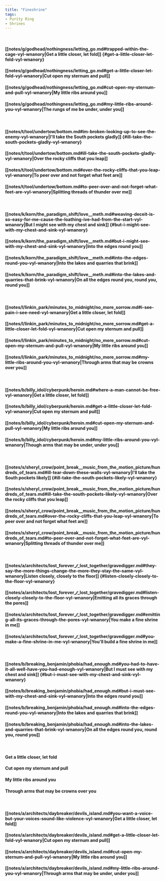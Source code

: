 ```yaml
---
title: "Fineshrine"
tags:
- Purity Ring
- Shrines
---
```

&nbsp;
#### [[notes/g/godhead/nothingness/letting_go.md#trapped-within-the-cage-vyl-wnanory|Get a little closer, let fold]] {#get-a-little-closer-let-fold-vyl-wnanory}
#### [[notes/g/godhead/nothingness/letting_go.md#get-a-little-closer-let-fold-vyl-wnanory|Cut open my sternum and pull]]
#### [[notes/g/godhead/nothingness/letting_go.md#cut-open-my-sternum-and-pull-vyl-wnanory|My little ribs around you]]
#### [[notes/g/godhead/nothingness/letting_go.md#my-little-ribs-around-you-vyl-wnanory|The rungs of me be under, under you]]
&nbsp;
#### [[notes/t/tool/undertow/bottom.md#im-broken-looking-up-to-see-the-enemy-vyl-wnanory|I'll take the South pockets gladly]] {#ill-take-the-south-pockets-gladly-vyl-wnanory}
#### [[notes/t/tool/undertow/bottom.md#ill-take-the-south-pockets-gladly-vyl-wnanory|Over the rocky cliffs that you leap]]
#### [[notes/t/tool/undertow/bottom.md#over-the-rocky-cliffs-that-you-leap-vyl-wnanory|To peer over and not forget what feet are]]
#### [[notes/t/tool/undertow/bottom.md#to-peer-over-and-not-forget-what-feet-are-vyl-wnanory|Splitting threads of thunder over me]]
&nbsp;
#### [[notes/k/korn/the_paradigm_shift/love__meth.md#weaving-deceit-is-so-easy-for-me-cause-the-loathing-ive-had-from-the-start-vyl-wnanory|But I might see with my chest and sink]] {#but-i-might-see-with-my-chest-and-sink-vyl-wnanory}
#### [[notes/k/korn/the_paradigm_shift/love__meth.md#but-i-might-see-with-my-chest-and-sink-vyl-wnanory|Into the edges round you]]
#### [[notes/k/korn/the_paradigm_shift/love__meth.md#into-the-edges-round-you-vyl-wnanory|Into the lakes and quarries that brink]]
#### [[notes/k/korn/the_paradigm_shift/love__meth.md#into-the-lakes-and-quarries-that-brink-vyl-wnanory|On all the edges round you, round you, round you]]
&nbsp;
#### [[notes/l/linkin_park/minutes_to_midnight/no_more_sorrow.md#i-see-pain-i-see-need-vyl-wnanory|Get a little closer, let fold]]
#### [[notes/l/linkin_park/minutes_to_midnight/no_more_sorrow.md#get-a-little-closer-let-fold-vyl-wnanory|Cut open my sternum and pull]]
#### [[notes/l/linkin_park/minutes_to_midnight/no_more_sorrow.md#cut-open-my-sternum-and-pull-vyl-wnanory|My little ribs around you]]
#### [[notes/l/linkin_park/minutes_to_midnight/no_more_sorrow.md#my-little-ribs-around-you-vyl-wnanory|Through arms that may be crowns over you]]
&nbsp;
#### [[notes/b/billy_idol/cyberpunk/heroin.md#where-a-man-cannot-be-free-vyl-wnanory|Get a little closer, let fold]]
#### [[notes/b/billy_idol/cyberpunk/heroin.md#get-a-little-closer-let-fold-vyl-wnanory|Cut open my sternum and pull]]
#### [[notes/b/billy_idol/cyberpunk/heroin.md#cut-open-my-sternum-and-pull-vyl-wnanory|My little ribs around you]]
#### [[notes/b/billy_idol/cyberpunk/heroin.md#my-little-ribs-around-you-vyl-wnanory|Though arms that may be under, under you]]
&nbsp;
#### [[notes/s/sheryl_crow/point_break__music_from_the_motion_picture/hundreds_of_tears.md#ill-tear-down-these-walls-vyl-wnanory|I'll take the South pockets likely]] {#ill-take-the-south-pockets-likely-vyl-wnanory}
#### [[notes/s/sheryl_crow/point_break__music_from_the_motion_picture/hundreds_of_tears.md#ill-take-the-south-pockets-likely-vyl-wnanory|Over the rocky cliffs that you leap]]
#### [[notes/s/sheryl_crow/point_break__music_from_the_motion_picture/hundreds_of_tears.md#over-the-rocky-cliffs-that-you-leap-vyl-wnanory|To peer over and not forget what feet are]]
#### [[notes/s/sheryl_crow/point_break__music_from_the_motion_picture/hundreds_of_tears.md#to-peer-over-and-not-forget-what-feet-are-vyl-wnanory|Splitting threads of thunder over me]]
&nbsp;
#### [[notes/a/architects/lost_forever_∕∕_lost_together/gravedigger.md#they-say-the-more-things-change-the-more-they-stay-the-same-vyl-wnanory|Listen closely, closely to the floor]] {#listen-closely-closely-to-the-floor-vyl-wnanory}
#### [[notes/a/architects/lost_forever_∕∕_lost_together/gravedigger.md#listen-closely-closely-to-the-floor-vyl-wnanory|Emitting all its graces through the pores]]
#### [[notes/a/architects/lost_forever_∕∕_lost_together/gravedigger.md#emitting-all-its-graces-through-the-pores-vyl-wnanory|You make a fine shrine in me]]
#### [[notes/a/architects/lost_forever_∕∕_lost_together/gravedigger.md#you-make-a-fine-shrine-in-me-vyl-wnanory|You'll build a fine shrine in me]]
&nbsp;
#### [[notes/b/breaking_benjamin/phobia/had_enough.md#you-had-to-have-it-all-well-have-you-had-enough-vyl-wnanory|But I must see with my chest and sink]] {#but-i-must-see-with-my-chest-and-sink-vyl-wnanory}
#### [[notes/b/breaking_benjamin/phobia/had_enough.md#but-i-must-see-with-my-chest-and-sink-vyl-wnanory|Into the edges round you]]
#### [[notes/b/breaking_benjamin/phobia/had_enough.md#into-the-edges-round-you-vyl-wnanory|Into the lakes and quarries that brink]]
#### [[notes/b/breaking_benjamin/phobia/had_enough.md#into-the-lakes-and-quarries-that-brink-vyl-wnanory|On all the edges round you, round you, round you]]
&nbsp;
#### Get a little closer, let fold
#### Cut open my sternum and pull
#### My little ribs around you
#### Through arms that may be crowns over you
&nbsp;
#### [[notes/a/architects/daybreaker/devils_island.md#you-want-a-voice-but-your-voices-sound-like-violence-vyl-wnanory|Get a little closer, let fold]]
#### [[notes/a/architects/daybreaker/devils_island.md#get-a-little-closer-let-fold-vyl-wnanory|Cut open my sternum and pull]]
#### [[notes/a/architects/daybreaker/devils_island.md#cut-open-my-sternum-and-pull-vyl-wnanory|My little ribs around you]]
#### [[notes/a/architects/daybreaker/devils_island.md#my-little-ribs-around-you-vyl-wnanory|Through arms that may be under, under you]]
